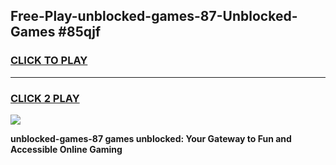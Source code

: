 
## Free-Play-unblocked-games-87-Unblocked-Games #85qjf
<h3>
<a href="https://news.freeplayer.one?title=unblocked-games-87&ref=8M">CLICK TO PLAY</a></h3>
<hr>

<h3>
<a href="https://news.freeplayer.one?title=unblocked-games-87&ref=8M">CLICK 2 PLAY</a>
  
</h3>

<a href="https://news.freeplayer.one?title=unblocked-games-87&ref=8M"><img src="https://clearcache.store/games.png"></a>


**unblocked-games-87 games unblocked: Your Gateway to Fun and Accessible Online Gaming**
